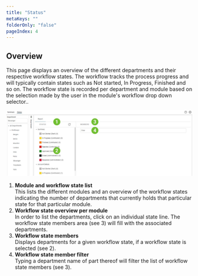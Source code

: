 ```yaml
---
title: "Status"
metaKeys: ""
folderOnly: "false"
pageIndex: 4
---
```



## Overview
This page displays an overview of the different departments and their respective workflow states. The workflow tracks the process progress and will typically contain states such as Not started, In Progress, Finished and so on. The workflow state is recorded per department and module based on the selection made by the user in the module's workflow drop down selector..
<br/>

![](img/plan-overview-status.JPG)

1. **Module and workflow state list**<br/>
This lists the different modules and an overview of the workflow states indicating the number of departments that currently holds that particular state for that particular module.
2. **Workflow state overview per module**<br/>
In order to list the departments, click on an individual state line. The workflow state members area (see 3) will fill with the associated departments.
3. **Workflow state members**<br/>
Displays departments for a given workflow state, if a workflow state is selected (see 2).
4. **Workflow state member filter**<br/>
Typing a department name of part thereof will filter the list of workflow state members (see 3).

<br/>
